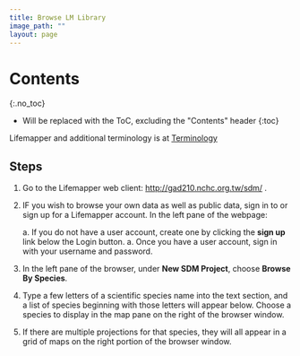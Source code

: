 ```yaml
---
title: Browse LM Library
image_path: ""
layout: page
---
```


# Contents
{:.no_toc}

* Will be replaced with the ToC, excluding the "Contents" header
{:toc}

Lifemapper and additional terminology is at [Terminology](/terms)

## Steps

1. Go to the Lifemapper web client: http://gad210.nchc.org.tw/sdm/ .  
      
1. IF you wish to browse your own data as well as public data, sign in to 
   or sign up for a Lifemapper account.  In the left pane of the webpage:
   
      a. If you do not have a user account, create one by clicking the **sign up** 
         link below the Login button.
      a. Once you have a user account, sign in with your username and password.
       
1. In the left pane of the browser, under **New SDM Project**, choose 
    **Browse By Species**.  
    
1. Type a few letters of a scientific species name into the text section, and a 
   list of species beginning with those letters will appear below.  Choose a 
   species to display in the map pane on the right of the browser window.
     
1. If there are multiple projections for that species, they will all appear in 
   a grid of maps on the right portion of the browser window.
     
